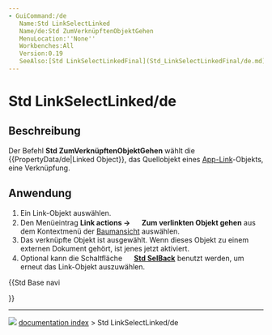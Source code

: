 ```yaml
---
- GuiCommand:/de
   Name:Std LinkSelectLinked
   Name/de:Std ZumVerknüpftenObjektGehen
   MenuLocation:''None''
   Workbenches:All
   Version:0.19
   SeeAlso:[Std LinkSelectLinkedFinal](Std_LinkSelectLinkedFinal/de.md), [Std LinkSelectAllLinks](Std_LinkSelectAllLinks/de.md), [Std SelBack](Std_SelBack/de.md), [Std SelForward](Std_SelForward/de.md)
---
```


# Std LinkSelectLinked/de

## Beschreibung

Der Befehl **Std ZumVerknüpftenObjektGehen** wählt die {{PropertyData/de|Linked Object}}, das Quellobjekt eines [App-Link](App_Link/de.md)-Objekts, eine Verknüpfung.

## Anwendung

1.  Ein Link-Objekt auswählen.
2.  Den Menüeintrag **Link actions → <img src="images/Std_LinkSelectLinked.svg" width=16px> Zum verlinkten Objekt gehen** aus dem Kontextmenü der [Baumansicht](Tree_view/de.md) auswählen.
3.  Das verknüpfte Objekt ist ausgewählt. Wenn dieses Objekt zu einem externen Dokument gehört, ist jenes jetzt aktiviert.
4.  Optional kann die Schaltfläche **<img src="images/Std_SelBack.svg" width=16px> [Std SelBack](Std_SelBack/de.md)** benutzt werden, um erneut das Link-Objekt auszuwählen.





{{Std Base navi

}}



---
![](images/Button_right.svg) [documentation index](../README.md) > Std LinkSelectLinked/de
